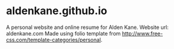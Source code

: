 # aldenkane.github.io
A personal website and online resume for Alden Kane. Website url: aldenkane.com
Made using folio template from http://www.free-css.com/template-categories/personal.
